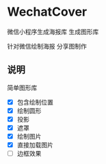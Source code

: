 # WechatCover
微信小程序生成海报库 生成图形库

针对微信绘制海报 分享图制作

## 说明
简单图形库

- [x] 包含绘制位置
- [x] 绘制圆形
- [x] 投影
- [x] 遮罩
- [x] 绘制图片
- [x] 直接加载图片
- [ ] 边框效果
